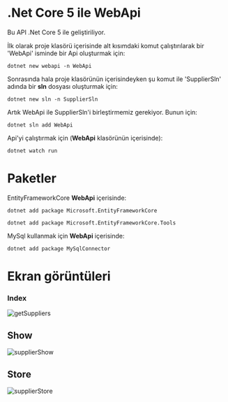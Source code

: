 # .Net Core 5 ile WebApi

Bu API .Net Core 5 ile geliştiriliyor.

İlk olarak proje klasörü içerisinde alt kısımdaki komut çalıştırılarak bir 'WebApi' isminde bir Api oluşturmak için:

    dotnet new webapi -n WebApi 

Sonrasında hala proje klasörünün içerisindeyken şu komut ile 'SupplierSln' adında bir **sln** dosyası oluşturmak için:

    dotnet new sln -n SupplierSln

Artık WebApi ile SupplierSln'i birleştirmemiz gerekiyor. Bunun için:

    dotnet sln add WebApi 

Api'yi çalıştırmak için (**WebApi** klasörünün içerisinde):

    dotnet watch run

# Paketler

EntityFrameworkCore **WebApi** içerisinde:

    dotnet add package Microsoft.EntityFrameworkCore 

    dotnet add package Microsoft.EntityFrameworkCore.Tools 

MySql kullanmak için **WebApi** içerisinde:

    dotnet add package MySqlConnector
    
    
 # Ekran görüntüleri
 
 ### Index
 ![getSuppliers](https://user-images.githubusercontent.com/44196434/156747164-85f255bb-82e3-4797-ba2c-26babbffbcfe.png)
 
 ## Show
 ![supplierShow](https://user-images.githubusercontent.com/44196434/156756599-db44c95e-e759-4efa-9e69-862c1d772bfa.png)

 ## Store
 ![supplierStore](https://user-images.githubusercontent.com/44196434/156756626-ae0b5eca-e379-438e-a4f8-f4bc90e189ba.png)
